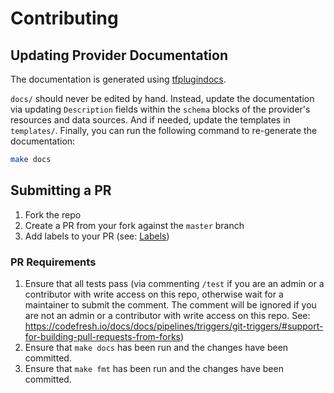 # Contributing

## Updating Provider Documentation

The documentation is generated using [tfplugindocs](https://github.com/hashicorp/terraform-plugin-docs).

`docs/` should never be edited by hand. Instead, update the documentation via updating `Description` fields within the `schema` blocks of the provider's resources and data sources. And if needed, update the templates in `templates/`. Finally, you can run the following command to re-generate the documentation:

```bash
make docs
```

## Submitting a PR

1. Fork the repo
2. Create a PR from your fork against the `master` branch
3. Add labels to your PR (see: [Labels](.github/release-drafter.yaml))

### PR Requirements

1. Ensure that all tests pass (via commenting `/test` if you are an admin or a contributor with write access on this repo, otherwise wait for a maintainer to submit the comment. The comment will be ignored if you are not an admin or a contributor with write access on this repo. See: https://codefresh.io/docs/docs/pipelines/triggers/git-triggers/#support-for-building-pull-requests-from-forks)
2. Ensure that `make docs` has been run and the changes have been committed.
3. Ensure that `make fmt` has been run and the changes have been committed.
